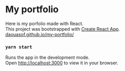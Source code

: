 # My portfolio

Here is my porfolio made with React.\
This project was bootstrapped with [Create React App](https://github.com/facebook/create-react-app).\
[daouasof.github.io/my-portfolio/](https://daouasof.github.io/my-portfolio/)

### `yarn start`

Runs the app in the development mode.\
Open [http://localhost:3000](http://localhost:3000) to view it in your browser.


